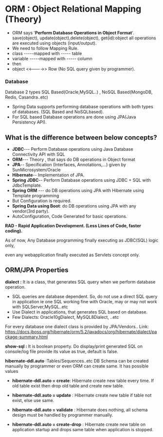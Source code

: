 # ORM : Object Relational Mapping (Theory)                 
*  ORM says '**Perform Database Operations in Object Format**'.
  save(object), update(object),delete(object), get(id):object
  all operations are executed using objects (input/output). 
* We need to follow Mapping Rule.
*  class     -----mapped with -----   table
*  variable  -----mapped with -----   column
* then 
* object  <<---->>  Row   (No SQL query given by programmer).


### Database 
   Database  2 types  SQL Based(Oracle,MySQL..) , NoSQL Based(MongoDB, Redis, Casandra..etc)

* Spring Data supports performing database operations with both types of databases.  (SQL Based and NoSQLbased).
* For SQL based Database operations are done using JPA(Java Persistency API).

## What is the difference between below concepts?

* **JDBC**--- Perform Database operations using Java Database Connectivity API with SQL
* **ORM**--- Theory , that says do DB operations in Object format
* **JPA**-- Specification (Interfaces, Annotations,...) given by SunMicrosystem/Oracle
*   **Hibernate**-- Implementation of JPA.
*   **Spring JDBC**-- Perform Database operations using  JDBC + SQL with JdbcTemplate.
*   **Spring ORM** --- do DB operations using JPA with Hibernate using Template programming
*  But Configuration is required.
*  **Spring Data using Boot**:  do DB operations using JPA with any vendor(3rd party).
*  AutoConfiguration, Code Generated for basic operations.

**RAD - Rapid Application Development. (Less Lines of Code, faster coding).**

As of now, Any Database programming finally executing as JDBC(SQL) logic only,

   even any webapplication finally executed as Servlets concept only.


## ORM/JPA Properties
**dialect :** It is a class, that generates SQL query when we perform database operation.

* SQL queries are database dependent. So, do not use a direct SQL query in application
ie one SQL working fine with Oracle, may or may not work with SQLServer,MySQL..etc 
* Use Dialect in applications, that generates SQL  based on database.
* Few Dialects: Oracle10gDialect, MySQL8Dialect, ..etc

For every database one dialect class is provided by JPA/Vendors..
Link:
https://docs.jboss.org/hibernate/orm/5.2/javadocs/org/hibernate/dialect/package-summary.html

**show-sql :** It is boolean property. Do display/print generated SQL on console/log file
   provide its value as true, default is false.

 **hibernate-ddl.auto** :Tables/Sequences..etc DB Schema can be created manually by
   programmer or even ORM can create same. It has possible values

   
* **hibernate-ddl.auto = create**: Hibernate create new table every time. If old table exist then drop old table and create new table.

* **hibernate-ddl.auto = update** : Hibernate create new table if table not exist, else use same.

* **hibernate-ddl.auto = validate** : Hibernate does nothing, all schema design must be handled by programmer manually.
  
* **hibernate-ddl.auto = create-drop** : Hibernate create new table on application startup and drops same table when application is stopped.

